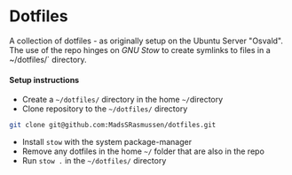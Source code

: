 # Dotfiles

A collection of dotfiles - as originally setup on the Ubuntu Server "Osvald". The use of the repo hinges on *GNU Stow* to create symlinks to files in a ~/dotfiles/` directory.

#### Setup instructions

- Create a `~/dotfiles/` directory in the home `~/`directory
- Clone repository to the `~/dotfiles/` directory
```bash
git clone git@github.com:MadsSRasmussen/dotfiles.git
```
- Install `stow` with the system package-manager
- Remove any dotfiles in the home `~/` folder that are also in the repo
- Run `stow .` in the `~/dotfiles/` directory
